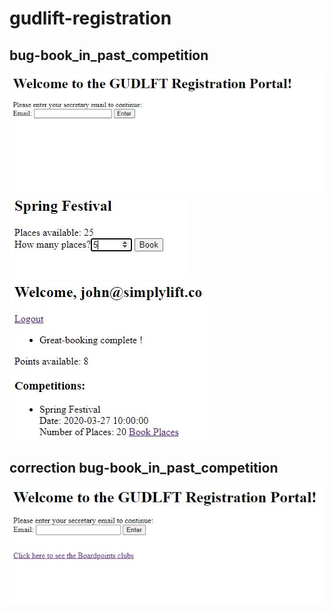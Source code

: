 # gudlift-registration

## bug-book_in_past_competition
![Alt text](https://github.com/molly-muffin/P11_OC_Gudlft/blob/4.bug-book_in_past_competition/Python_Testing-master/images/error1.JPG)  
![Alt text](https://github.com/molly-muffin/P11_OC_Gudlft/blob/4.bug-book_in_past_competition/Python_Testing-master/images/error2.JPG)  
![Alt text](https://github.com/molly-muffin/P11_OC_Gudlft/blob/4.bug-book_in_past_competition/Python_Testing-master/images/error3.JPG)

## correction bug-book_in_past_competition
![Alt text](https://github.com/molly-muffin/P11_OC_Gudlft/blob/4.bug-book_in_past_competition/Python_Testing-master/images/correction1.JPG)
